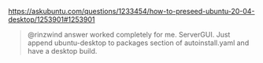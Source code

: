 https://askubuntu.com/questions/1233454/how-to-preseed-ubuntu-20-04-desktop/1253901#1253901
>@rinzwind answer worked completely for me. ServerGUI. Just append ubuntu-desktop to packages section of autoinstall.yaml and have a desktop build.
